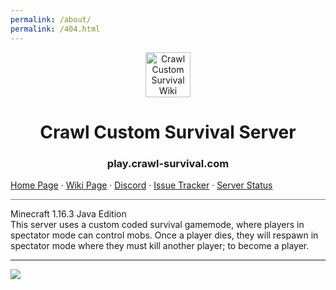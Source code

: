 ```yaml
---
permalink: /about/
permalink: /404.html
---
```


<p align="center">
  <a href="https://www.crawl-survival.com/">
    <img src="https://www.crawl-survival.com/assets/server-icon.png?raw=true" alt="Crawl Custom Survival Wiki" width=72 height=72>
  </a>

  <h1 align="center">Crawl Custom Survival Server</h1>
  
  <p align="center">
    <h3 align="center">play.crawl-survival.com</h3>
    <a href="https://www.crawl-survival.com">Home Page</a>
    ·
    <a href="https://www.crawl-survival.com/wiki/">Wiki Page</a>
     ·
    <a href="https://discord.gg/7e7ZK4g">Discord</a>
	 ·
    <a href="https://www.crawl-survival.com/issues/">Issue Tracker</a>
	 ·
    <a href="https://www.crawl-survival.com/wiki/#server-status">Server Status</a>
	<br>
	<hr style="height:1px;border-width:0;color:gray;background-color:gray">
    Minecraft 1.16.3 Java Edition<br>
    This server uses a custom coded survival gamemode, where players in spectator mode can control mobs. Once a player dies, they will respawn in spectator mode where they must kill another player; to become a player.
  </p>
</p>

***

![](http://status.mclive.eu/Minecraft%201.16.3%20Java%20Edition/play.crawl-survival.com/25565/banner.png)